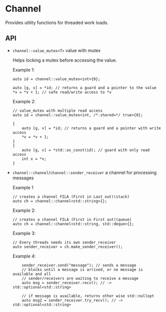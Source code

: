 <!--
    SPDX-FileCopyrightText: 2024 Simon Gene Gottlieb
    SPDX-License-Identifier: CC-BY-4.0
-->

# Channel

Provides utility functions for threaded work loads.

## API
- `channel::value_mutex<T>` value with mutex

    Helps locking a mutex before accessing the value.

    Example 1:
    ```
    auto id = channel::value_mutex<int>{0};

    auto [g, v] = *id; // returns a guard and a pointer to the value
    *v = *v + 1; // safe read/write access to *v
    ```
    Example 2:
    ```
    // value_mutex with multiple read access
    auto id = channel::value_mutex<int, /*.shared=*/ true>{0};

    {
        auto [g, v] = *id; // returns a guard and a pointer with write access
        *v = *v + 1;
    }
    {
        auto [g, v] = *std::as_const(id); // guard with only read access
        int x = *v;
    }
    ```
- `channel::channel`/`channel::sender_receiver` a channel for processing messages

    Example 1
    ```
    // creates a channel FILA (First in Last out)(stack)
    auto ch = channel::channel<std::string>{};
    ```
    Example 2:
    ```
    // creates a channel FILA (First in First out)(queue)
    auto ch = channel::channel<std::string, std::deque>{};
    ```
    Example 3:
    ```
    // Every threads needs its own sender_receiver
    auto sender_receiver = ch.make_sender_receiver();
    ```
    Example 4:
    ```
        sender_receiver.send("message"); // sends a message
        // blocks until a message is arrived, or no message is available and all
        // sender/receivers are waiting to receive a message
        auto msg = sender_receiver.recv(); // -> std::optional<std::string>

        // if message is available, returns other wise std::nullopt
        auto msg2 = sender_receiver.try_recv(); // -> std::optional<std::string>
    ```
